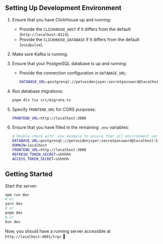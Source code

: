 ## Setting Up Development Environment

1. Ensure that you have ClickHouse up and running:

   - Provide the `CLICKHOUSE_HOST` if it differs from the default (`http://localhost:8123`).
   - Provide the `CLICKHOUSE_DATABASE` if it differs from the default (`voidpulse`).

2. Make sure Kafka is running.

3. Ensure that your PostgreSQL database is up and running:

   - Provide the connection configuration in `DATABASE_URL`:

     ```bash
     DATABASE_URL=postgresql://petvoidenjoyer:secretpassword@localhost:5432/petvoid
     ```

4. Run database migrations:

   ```bash
   pnpm dlx tsx src/migrate.ts
   ```

5. Specify `FRONTEND_URL` for CORS purposes:

   ```bash
   FRONTEND_URL=http://localhost:3000
   ```

6. Ensure that you have filled in the remaining `.env` variables:

   ```bash
   # Double-check with .env.example to ensure that all environment variables are set
   DATABASE_URL=postgresql://petvoidenjoyer:secretpassword@localhost:5432/petvoid
   DOMAIN=localhost
   FRONTEND_URL=http://localhost:3000
   REFRESH_TOKEN_SECRET=shhhhh
   ACCESS_TOKEN_SECRET=shhhhh
   ```

## Getting Started

Start the server:

```bash
npm run dev
# or
yarn dev
# or
pnpm dev
# or
bun dev
```

Now, you should have a running server accessible at `http://localhost:4001/trpc` 🎉
